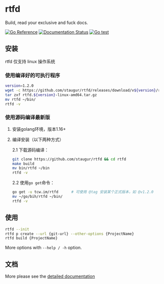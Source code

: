 rtfd
====

Build, read your exclusive and fuck docs.

[![Go Reference](https://pkg.go.dev/badge/tcw.im/rtfd.svg)](https://pkg.go.dev/tcw.im/rtfd)
[![Documentation Status](https://open.saintic.com/rtfd/saintic-docs/badge)](https://docs.saintic.com/rtfd/)
[![Go test](https://github.com/staugur/rtfd/actions/workflows/go.yml/badge.svg)](https://github.com/staugur/rtfd/actions/workflows/go.yml)

安装
-------

rtfd 仅支持 linux 操作系统

### **使用编译好的可执行程序**

```bash
version=1.2.0
wget -c https://github.com/staugur/rtfd/releases/download/v${version}/rtfd.${version}-linux-amd64.tar.gz
tar zxf rtfd.${version}-linux-amd64.tar.gz
mv rtfd ~/bin/
rtfd -v
```

### **使用源码编译最新版**

1. 安装golang环境，版本1.16+

2. 编译安装（以下两种方式）

    2.1 下载源码编译：

    ```bash
    git clone https://github.com/staugur/rtfd && cd rtfd
    make build
    mv bin/rtfd ~/bin
    rtfd -v
    ```

    2.2 使用`go get`命令：

    ```bash
    go get -u tcw.im/rtfd      # 可使用 @tag 安装某个正式版本，如 @v1.2.0
    mv ~/go/bih/rtfd ~/bin/
    rtfd -v
    ```

使用
------

```bash
rtfd --init
rtfd p create --url {git-url} --other-options {ProjectName}
rtfd build {ProjectName}
```

More options with `--help / -h` option.

文档
------

More please see the [detailed documentation](https://docs.saintic.com/rtfd)

